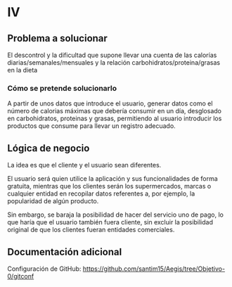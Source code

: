# IV



## Problema a solucionar
El descontrol y la dificultad que supone llevar una cuenta de las calorías diarias/semanales/mensuales y la relación carbohidratos/proteina/grasas en la dieta

### Cómo se pretende solucionarlo
A partir de unos datos que introduce el usuario, generar datos como el número de calorias máximas que debería consumir en un día, desglosado en carbohidratos, proteinas y grasas, permitiendo al usuario introducir los productos que consume para llevar un registro adecuado.

## Lógica de negocio
La idea es que el cliente y el usuario sean diferentes.

El usuario será quien utilice la aplicación y sus funcionalidades de forma gratuita, mientras que los clientes serán los supermercados, marcas o cualquier entidad en recopilar datos referentes a, por ejemplo, la popularidad de algún producto.

Sin embargo, se baraja la posibilidad de hacer del servicio uno de pago, lo que haría que el usuario también fuera cliente, sin excluir la posibilidad original de que los clientes fueran entidades comerciales.

## Documentación adicional
Configuración de GitHub:
https://github.com/santim15/Aegis/tree/Objetivo-0/gitconf
